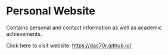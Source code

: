 # Personal Website

Contains personal and contact information as well as academic achievements. 

Click here to visit website: https://dac70r.github.io/
